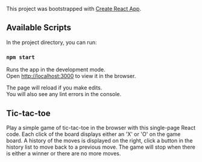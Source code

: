 This project was bootstrapped with [Create React App](https://github.com/facebook/create-react-app).

## Available Scripts

In the project directory, you can run:

### `npm start`

Runs the app in the development mode.<br>
Open [http://localhost:3000](http://localhost:3000) to view it in the browser.

The page will reload if you make edits.<br>
You will also see any lint errors in the console.

## Tic-tac-toe

Play a simple game of tic-tac-toe in the browser with this single-page React code. Each click of the board
displays either an 'X' or 'O' on the game board. A history of the moves is displayed on the right, click
a button in the history list to move back to a previous move. The game will stop when there is either a
winner or there are no more moves.

